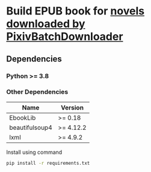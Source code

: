 
# Build EPUB book for [novels downloaded by PixivBatchDownloader](https://github.com/xuejianxianzun/PixivBatchDownloader)


## Dependencies

### Python >= 3.8

### Other Dependencies

| Name           | Version   |
|----------------|-----------|
| EbookLib       | >= 0.18   |
| beautifulsoup4 | >= 4.12.2 |
| lxml           | >= 4.9.2  |

Install using command

```sh
pip install -r requirements.txt
```


